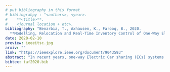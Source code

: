 ```yaml
---
# put bibliography in this format
# bibliograhpy : "<authors>, <year>.
#    **<title>**.
#    <journal location + etc>.
bibliography: "Benarbia, T., Axhausen, K., Farooq, B., 2020.
  **Modelling, Relocation and Real-Time Inventory Control of One-Way Electric Cars Sharing Systems in a Stochastic Petri nets framework**." # surround Title with **<title>**
date: 2020-02-10
preview: ieeeitsc.jpg
arxiv: ""
link: "https://ieeexplore.ieee.org/document/9043593"
abstract: "In recent years, one-way Electric Car sharing (ECs) systems have been introduced in many cities. One-way trips, as well as battery range issues directly influence the quality and dynamic of such systems. Due to the demand and supply imbalance at stations, the ECs operators are faced with crucial operational challenges to reduce the relocation costs and increase the number of users. An agent-based relocation strategy based on real-time inventory control within the framework of generalized stochastic Petri Nets (PN) and a discrete event simulation has been proposed in this paper. Furthermore, an associated system performance evaluation was also developed. This model further assesses the effects of system characteristics such as the battery charging level availability threshold on the behavior and dynamics of the system. Moreover, the developed model and simulation show the potential of using PN models to predict critical situations, analyze relocation strategy efficiency, and improve system performance. Results from simulation indicate that the overall relocation agent trip has been reduced by estimating the moment to launch the recollection process, as well as resolves the conflict between agents (controlling the assignment of agents among stations) during the balancing process. The proposed model and simulation algorithm have been applied to the BlueSG network in downtown Singapore."
bibtex: taf2020.bib
---
```

